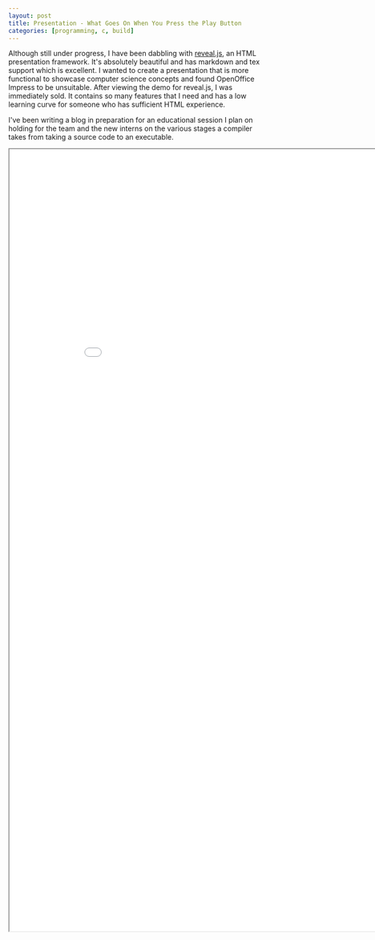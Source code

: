 ```yaml
---
layout: post
title: Presentation - What Goes On When You Press the Play Button
categories: [programming, c, build]
---
```

Although still under progress, I have been dabbling with [reveal.js](https://revealjs.com/), an HTML presentation framework. It's absolutely beautiful and has markdown and tex support which is excellent. I wanted to create a presentation that is more functional to showcase computer science concepts and found OpenOffice Impress to be unsuitable. After viewing the demo for reveal.js, I was immediately sold. It contains so many features that I need and has a low learning curve for someone who has sufficient HTML experience.

I've been writing a blog in preparation for an educational session I plan on holding for the team and the new interns on the various stages a compiler takes from taking a source code to an executable.

<iframe width="900px" height="40%" marginheight="0" marginwidth="0" src="../../assets/presentations/build-process/index.html">
